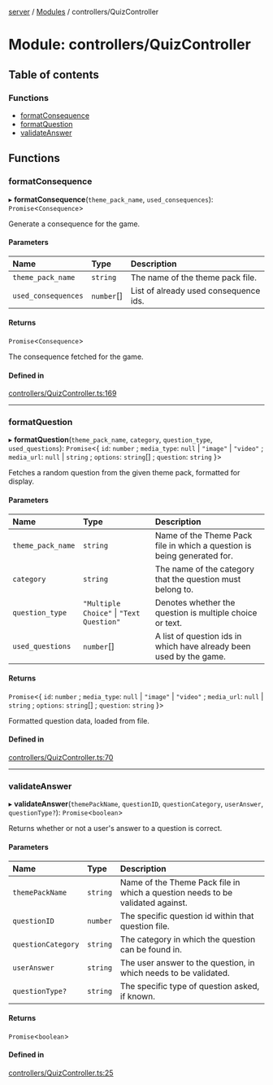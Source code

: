 [server](../README.md) / [Modules](../modules.md) / controllers/QuizController

# Module: controllers/QuizController

## Table of contents

### Functions

- [formatConsequence](controllers_QuizController.md#formatconsequence)
- [formatQuestion](controllers_QuizController.md#formatquestion)
- [validateAnswer](controllers_QuizController.md#validateanswer)

## Functions

### formatConsequence

▸ **formatConsequence**(`theme_pack_name`, `used_consequences`): `Promise`<`Consequence`\>

Generate a consequence for the game.

#### Parameters

| Name | Type | Description |
| :------ | :------ | :------ |
| `theme_pack_name` | `string` | The name of the theme pack file. |
| `used_consequences` | `number`[] | List of already used consequence ids. |

#### Returns

`Promise`<`Consequence`\>

The consequence fetched for the game.

#### Defined in

[controllers/QuizController.ts:169](https://github.com/Jazzmoon/SawThat/blob/d5e47b5/src/server/controllers/QuizController.ts#L169)

___

### formatQuestion

▸ **formatQuestion**(`theme_pack_name`, `category`, `question_type`, `used_questions`): `Promise`<{ `id`: `number` ; `media_type`: ``null`` \| ``"image"`` \| ``"video"`` ; `media_url`: ``null`` \| `string` ; `options`: `string`[] ; `question`: `string`  }\>

Fetches a random question from the given theme pack, formatted for display.

#### Parameters

| Name | Type | Description |
| :------ | :------ | :------ |
| `theme_pack_name` | `string` | Name of the Theme Pack file in which a question is being generated for. |
| `category` | `string` | The name of the category that the question must belong to. |
| `question_type` | ``"Multiple Choice"`` \| ``"Text Question"`` | Denotes whether the question is multiple choice or text. |
| `used_questions` | `number`[] | A list of question ids in which have already been used by the game. |

#### Returns

`Promise`<{ `id`: `number` ; `media_type`: ``null`` \| ``"image"`` \| ``"video"`` ; `media_url`: ``null`` \| `string` ; `options`: `string`[] ; `question`: `string`  }\>

Formatted question data, loaded from file.

#### Defined in

[controllers/QuizController.ts:70](https://github.com/Jazzmoon/SawThat/blob/d5e47b5/src/server/controllers/QuizController.ts#L70)

___

### validateAnswer

▸ **validateAnswer**(`themePackName`, `questionID`, `questionCategory`, `userAnswer`, `questionType?`): `Promise`<`boolean`\>

Returns whether or not a user's answer to a question is correct.

#### Parameters

| Name | Type | Description |
| :------ | :------ | :------ |
| `themePackName` | `string` | Name of the Theme Pack file in which a question needs to be validated against. |
| `questionID` | `number` | The specific question id within that question file. |
| `questionCategory` | `string` | The category in which the question can be found in. |
| `userAnswer` | `string` | The user answer to the question, in which needs to be validated. |
| `questionType?` | `string` | The specific type of question asked, if known. |

#### Returns

`Promise`<`boolean`\>

#### Defined in

[controllers/QuizController.ts:25](https://github.com/Jazzmoon/SawThat/blob/d5e47b5/src/server/controllers/QuizController.ts#L25)
